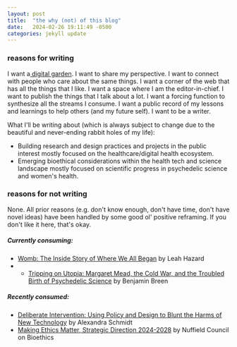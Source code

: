 ```yaml
---
layout: post
title:  "the why (not) of this blog"
date:   2024-02-26 19:11:49 -0500
categories: jekyll update
---
```

### reasons for writing
I want a[ digital garden](https://maggieappleton.com/garden). I want to share my perspective. I want to connect with people who care about the same things. I want a corner of the web that has all the things that I like. I want a space where I am the editor-in-chief. I want to publish the things that I talk about a lot. I want a forcing function to synthesize all the streams I consume. I want a public record of my lessons and learnings to help others (and my future self). I want to be a writer. 

What I'll be writing about (which is always subject to change due to the beautiful and never-ending rabbit holes of my life):
- Building research and design practices and projects in the public interest mostly focused on the healthcare/digital health ecosystem. 
- Emerging bioethical considerations within the health tech and science landscape mostly focused on scientific progress in psychedelic science and women's health.

### reasons for not writing
None. All prior reasons (e.g. don't know enough, don't have time, don't have novel ideas) have been handled by some good ol' positive reframing. If you don't like it here, that's okay. 

##### Currently consuming:
- [Womb: The Inside Story of Where We All Began](https://www.goodreads.com/en/book/show/61284027) by Leah Hazard
- - [Tripping on Utopia: Margaret Mead, the Cold War, and the Troubled Birth of Psychedelic Science](https://www.goodreads.com/book/show/145624768-tripping-on-utopia?from_search=true&from_srp=true&qid=pTHOeKhb9H&rank=1) by Benjamin Breen

##### Recently consumed:
- [Deliberate Intervention: Using Policy and Design to Blunt the Harms of New Technology](https://www.goodreads.com/book/show/63055475-deliberate-intervention) by Alexandra Schmidt
- [Making Ethics Matter, Strategic Direction 2024-2028](https://www.nuffieldbioethics.org/assets/pdfs/NCOB-5-Year-Strategy-Making-Ethics-Matter-FINAL.pdf) by Nuffield Council on Bioethics
